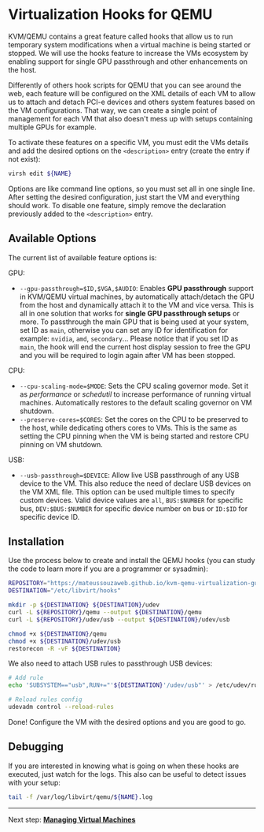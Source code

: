 # Virtualization Hooks for QEMU

KVM/QEMU contains a great feature called hooks that allow us to run temporary system modifications when a virtual machine is being started or stopped. We will use the hooks feature to increase the VMs ecosystem by enabling support for single GPU passthrough and other enhancements on the host.

Differently of others hook scripts for QEMU that you can see around the web, each feature will be configured on the XML details of each VM to allow us to attach and detach PCI-e devices and others system features based on the VM configurations. That way, we can create a single point of management for each VM that also doesn't mess up with setups containing multiple GPUs for example.

To activate these features on a specific VM, you must edit the VMs details and add the desired options on the ``<description>`` entry (create the entry if not exist):

```bash
virsh edit ${NAME}
```

Options are like command line options, so you must set all in one single line. After setting the desired configuration, just start the VM and everything should work. To disable one feature, simply remove the declaration previously added to the ``<description>`` entry.

## Available Options

The current list of available feature options is:

GPU:

- ``--gpu-passthrough=$ID,$VGA,$AUDIO``: Enables **GPU passthrough** support in KVM/QEMU virtual machines, by automatically attach/detach the GPU from the host and dynamically attach it to the VM and vice versa. This is all in one solution that works for **single GPU passthrough setups** or more. To passthrough the main GPU that is being used at your system, set ID as ``main``, otherwise you can set any ID for identification for example: ``nvidia``, ``amd``, ``secondary``... Please notice that if you set ID as ``main``, the hook will end the current host display session to free the GPU and you will be required to login again after VM has been stopped.

CPU:

- ``--cpu-scaling-mode=$MODE``: Sets the CPU scaling governor mode. Set it as *performance* or *schedutil* to increase performance of running virtual machines. Automatically restores to the default scaling governor on VM shutdown.
- ``--preserve-cores=$CORES``: Set the cores on the CPU to be preserved to the host, while dedicating others cores to VMs. This is the same as setting the CPU pinning when the VM is being started and restore CPU pinning on VM shutdown.

USB:

- ``--usb-passthrough=$DEVICE``: Allow live USB passthrough of any USB device to the VM. This also reduce the need of declare USB devices on the VM XML file. This option can be used multiple times to specify custom devices. Valid device values are ``all``, ``BUS:$NUMBER`` for specific bus, ``DEV:$BUS:$NUMBER`` for specific device number on bus or `ID:$ID` for specific device ID.

## Installation

Use the process below to create and install the QEMU hooks (you can study the code to learn more if you are a programmer or sysadmin):

```bash
REPOSITORY="https://mateussouzaweb.github.io/kvm-qemu-virtualization-guide/Scripts/hooks"
DESTINATION="/etc/libvirt/hooks"

mkdir -p ${DESTINATION} ${DESTINATION}/udev
curl -L ${REPOSITORY}/qemu --output ${DESTINATION}/qemu
curl -L ${REPOSITORY}/udev/usb --output ${DESTINATION}/udev/usb

chmod +x ${DESTINATION}/qemu
chmod +x ${DESTINATION}/udev/usb
restorecon -R -vF ${DESTINATION}
```

We also need to attach USB rules to passthrough USB devices:

```bash
# Add rule
echo 'SUBSYSTEM=="usb",RUN+="'${DESTINATION}'/udev/usb"' > /etc/udev/rules.d/90-libvirt-usb.rules

# Reload rules config
udevadm control --reload-rules
```

Done! Configure the VM with the desired options and you are good to go.

## Debugging

If you are interested in knowing what is going on when these hooks are executed, just watch for the logs. This also can be useful to detect issues with your setup:

```bash
tail -f /var/log/libvirt/qemu/${NAME}.log
```

----

Next step: **[Managing Virtual Machines](4%20-%20Virtual%20Machine%20Management.md)**
